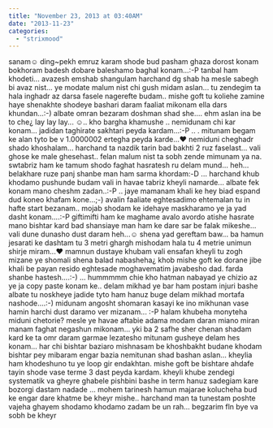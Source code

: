 ```yaml
---
title: "November 23, 2013 at 03:40AM"
date: "2013-11-23"
categories: 
  - "strixmood"
---
```


sanam☺ ding~pekh emruz karam shode bud pasham ghaza dorost konam bokhoram badesh dobare baleshamo baghal konam...:-P tanbal ham khodeti... avazesh emshab shangulam harchand dg shab ha mesle sabegh bi avaz nist... ye modate malum nist chi gush midam aslan... tu zendegim ta hala inghadr az darsa fasele nagerefte budam.. mishe goft tu koliehe zamine haye shenakhte shodeye bashari daram faaliat mikonam ella dars khundan...:-) albate omran bezaram doshman shad she.... ehm aslan ina be to che¿ lay lay lay... ☺.. kho bargha khamushe .. nemidunam chi kar konam... jadidan taghirate sakhtari peyda kardam...:-P .. . mitunam begam ke alan tyto be v 1.0000002 ertegha peyda karde...♥ nemiduni cheghadr shado khoshalam... harchand ta nazdik tarin bad bakhti 2 ruz faselast... vali ghose ke male ghesehast.. felan malum nist ta sobh zende mimunam ya na. swtabriz ham ke tamum shodo faghat hasratesh ru delam mund... heh... belakhare ruze panj shanbe man ham sarma khordam:-D ... harchand khub khodamo pushunde budam vali in havae tabriz kheyli namarde... albate fek konam mano cheshm zadan..:-P .. jaye mamanam khali ke hey biad espand dud koneo khafam kone...;-) avalin faaliate eghtesadimo ehtemalan tu in hafte start bezanam.. mojab shodam ke idehaye maskharamo ye ja yad dasht konam....:-P giftimifti ham ke maghame avalo avordo atishe hasrate mano bishtar kard bad shansiaye man ham ke dare sar be falak mikeshe... vali dune dunasho dust daram heh...☺ shena yad gereftam baw... ba hamun jesarati ke dashtam tu 3 metri ghargh mishodam hala tu 4 metrie unimun shirje miram...♥ mamnun dustaye khubam vali ensafan kheyli tu zogh mizane ye shomali shena balad nabasheha¿ khob mishe goft ke dorane jibe khali be payan resido eghtesade moghavematim javabesho dad. farda shanbe hastesh....:-) ... hummmmm chie kho hatman nabayad ye chizio az ye ja copy paste konam ke.. delam mikhad ye bar ham postam injuri bashe albate tu noskheye jadide tyto ham hanuz buge delam mikhad mortafa nashode....:-) midunam angosht shomaran kasayi ke ino mikhunan vase hamin harchi dust daramo ver mizanam... :-P halam khubeha monyteha miduni chetorie? mesle ye havae aftabie adama modam daran miano miran manam faghat negashun mikonam... yki ba 2 safhe sher chenan shadam kard ke ta omr daram garmae lezatesho mitunam gusheye delam hes konam... har chi bishtar baziaro mishnasam be khoshbakht budane khodam bishtar pey mibaram engar bazia nemitunan shad bashan aslan... kheylia ham khodeshuno tu ye loop gir endakhtan. mishe goft be bishtare ahdafe tayin shode vase terme 3 dast peyda kardam. kheyli khube zendegi systematik va gheyre ghabele pishbini bashe in term hanuz sadegiam kare bozorgi dastam nadade ... mohem tarinesh hamun majarae kolucheha bud ke engar dare khatme be kheyr mishe.. harchand man ta tunestam poshte vajeha ghayem shodamo khodamo zadam be un rah... begzarim fln bye va sobh be kheyr
